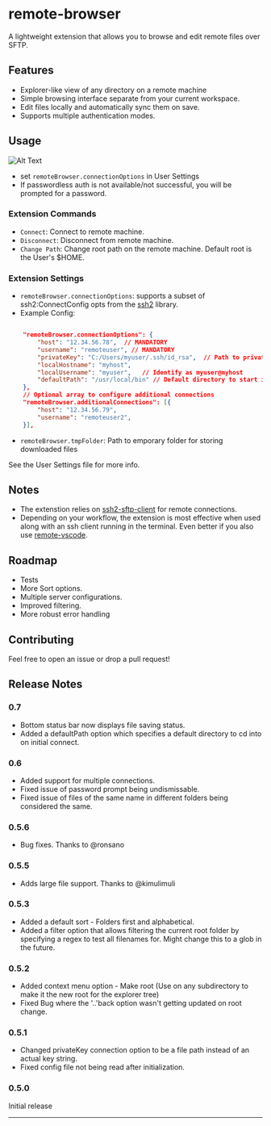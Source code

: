 # remote-browser

A lightweight extension that allows you to browse and edit remote files over SFTP.

## Features
* Explorer-like view of any directory on a remote machine
* Simple browsing interface separate from your current workspace.
* Edit files locally and automatically sync them on save.
* Supports multiple authentication modes.

## Usage
![Alt Text](https://raw.githubusercontent.com/supradeep95/remote-browser/master/demo/demo.gif)
* set `remoteBrowser.connectionOptions` in User Settings
* If passwordless auth is not available/not successful, you will be prompted for a password.


### Extension Commands
* `Connect`:  Connect to remote machine.
* `Disconnect`:  Disconnect from remote machine.
* `Change Path`:  Change root path on the remote machine. Default root is the User's $HOME.


### Extension Settings

* `remoteBrowser.connectionOptions`: supports a subset of ssh2:ConnectConfig opts from the [ssh2](https://github.com/mscdex/ssh2) library.
* Example Config: 
```json

    "remoteBrowser.connectionOptions": {
        "host": "12.34.56.78",  // MANDATORY
        "username": "remoteuser", // MANDATORY
        "privateKey": "C:/Users/myuser/.ssh/id_rsa",  // Path to private key on local machine
        "localHostname": "myhost",
        "localUsername": "myuser",   // Identify as myuser@myhost
        "defaultPath": "/usr/local/bin" // Default directory to start in on connect (Absolute path)
    },
    // Optional array to configure additional connections 
    "remoteBrowser.additionalConnections": [{
        "host": "12.34.56.79",  
        "username": "remoteuser2", 
    }],
```

* `remoteBrowser.tmpFolder`: Path to emporary folder for storing downloaded files

See the User Settings file for more info.

## Notes
* The extenstion relies on [ssh2-sftp-client](https://github.com/jyu213/ssh2-sftp-client) for remote connections.
* Depending on your workflow, the extension is most effective when used along with an ssh client running in the terminal. Even better if you also use [remote-vscode](https://github.com/rafaelmaiolla/remote-vscode).


## Roadmap
* Tests
* More Sort options.
* Multiple server configurations.
* Improved filtering.
* More robust error handling

## Contributing
Feel free to open an issue or drop a pull request!

## Release Notes
### 0.7
* Bottom status bar now displays file saving status.
* Added a defaultPath option which specifies a default directory to cd into on initial connect.

### 0.6
* Added support for multiple connections.
* Fixed issue of password prompt being undismissable.
* Fixed issue of files of the same name in different folders being considered the same.

### 0.5.6
* Bug fixes. Thanks to @ronsano

### 0.5.5
* Adds large file support. Thanks to @kimulimuli

### 0.5.3
* Added a default sort - Folders first and alphabetical.
* Added a filter option that allows filtering the current root folder by specifying a regex to test all filenames for. Might change this to a glob in the future.

### 0.5.2

* Added context menu option - Make root (Use on any subdirectory to make it the new root for the explorer tree)
* Fixed Bug where the '..'back option wasn't getting updated on root change.

### 0.5.1

* Changed privateKey connection option to be a file path instead of an actual key string.
* Fixed config file not being read after initialization.

### 0.5.0

Initial release 

-----------------------------------------------------------------------------------------------------------
